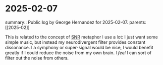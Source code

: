 #  2025-02-07

summary:: Public log by George Hernandez for 2025-02-07.
parents: [[2025-02]]

This is related to the concept of [SNR](https://en.wikipedia.org/wiki/Signal-to-noise_ratio) metaphor I use a lot: I just want some simple music, but instead my neurodivergent filter provides constant dissonance. I a symphony or super-signal would be nice, I would benefit greatly if I could reduce the noise from my own brain. I *feel* I can sort of filter out the noise from others.
